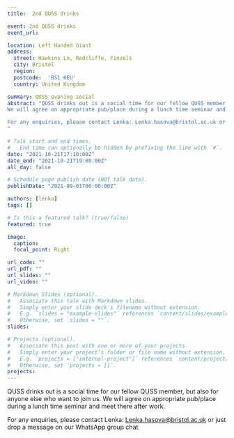 ```yaml
---
title:  2nd QUSS drinks

event: 2nd QUSS drinks
event_url: 

location: Left Handed Giant
address:
  street: Hawkins Ln, Redcliffe, Finzels 
  city: Bristol
  region: 
  postcode:  'BS1 6EU'
  country: United Kingdom

summary: QUSS evening social
abstract: "QUSS drinks out is a social time for our fellow QUSS member, but also for anyone else who want to join us.
We will agree on appropriate pub/place during a lunch time seminar and meet there after work.

For any enquiries, please contact Lenka: Lenka.hasova@bristol.ac.uk or just drop a message on our WhatsApp group chat.
"

# Talk start and end times.
#   End time can optionally be hidden by prefixing the line with `#`.
date: "2021-10-21T17:10:00Z"
date_end: "2021-10-21T19:00:00Z"
all_day: false

# Schedule page publish date (NOT talk date).
publishDate: "2021-09-01T00:00:00Z"

authors: [lenka]
tags: []

# Is this a featured talk? (true/false)
featured: true

image:
  caption: 
  focal_point: Right

url_code: ""
url_pdf: ""
url_slides: ""
url_video: ""

# Markdown Slides (optional).
#   Associate this talk with Markdown slides.
#   Simply enter your slide deck's filename without extension.
#   E.g. `slides = "example-slides"` references `content/slides/example-slides.md`.
#   Otherwise, set `slides = ""`.
slides:

# Projects (optional).
#   Associate this post with one or more of your projects.
#   Simply enter your project's folder or file name without extension.
#   E.g. `projects = ["internal-project"]` references `content/project/deep-learning/index.md`.
#   Otherwise, set `projects = []`.
projects:
---
```


QUSS drinks out is a social time for our fellow QUSS member, but also for anyone else who want to join us.
We will agree on appropriate pub/place during a lunch time seminar and meet there after work.

For any enquiries, please contact Lenka: Lenka.hasova@bristol.ac.uk or just drop a message on our WhatsApp group chat.